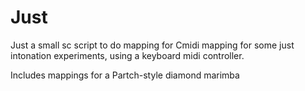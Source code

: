 # Just

Just a small sc script to do mapping for Cmidi mapping for some just intonation experiments, using a keyboard midi controller.

Includes mappings for a Partch-style diamond marimba
